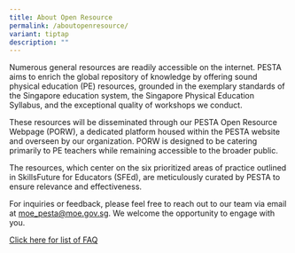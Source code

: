 ```yaml
---
title: About Open Resource
permalink: /aboutopenresource/
variant: tiptap
description: ""
---
```

<p>Numerous general resources are readily accessible on the internet. PESTA
aims to enrich the global repository of knowledge by offering sound physical
education (PE) resources, grounded in the exemplary standards of the Singapore
education system, the Singapore Physical Education Syllabus, and the exceptional
quality of workshops we conduct.</p>
<p>These resources will be disseminated through our PESTA Open Resource Webpage
(PORW), a dedicated platform housed within the PESTA website and overseen
by our organization. PORW is designed to be catering primarily to PE teachers
while remaining accessible to the broader public.</p>
<p>The resources, which center on the six prioritized areas of practice outlined
in SkillsFuture for Educators (SFEd), are meticulously curated by PESTA
to ensure relevance and effectiveness.</p>
<p>For inquiries or feedback, please feel free to reach out to our team via
email at <a href="mailto:moe_pesta@moe.gov.sg" rel="noopener noreferrer nofollow" target="_blank">moe_pesta@moe.gov.sg</a>.
We welcome the opportunity to engage with you.</p>
<p><a href="/openresourcefaq" rel="noopener noreferrer nofollow" target="_blank">Click here for list of FAQ</a>
</p>